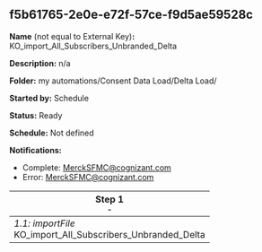 ## f5b61765-2e0e-e72f-57ce-f9d5ae59528c

**Name** (not equal to External Key)**:** KO_import_All_Subscribers_Unbranded_Delta


**Description:** n/a

**Folder:** my automations/Consent Data Load/Delta Load/

**Started by:** Schedule

**Status:** Ready

**Schedule:** Not defined

**Notifications:**

* Complete: MerckSFMC@cognizant.com
* Error: MerckSFMC@cognizant.com

| Step 1<br>_<small>-</small>_ |
| --- |
| _1.1: importFile_<br>KO_import_All_Subscribers_Unbranded_Delta |
